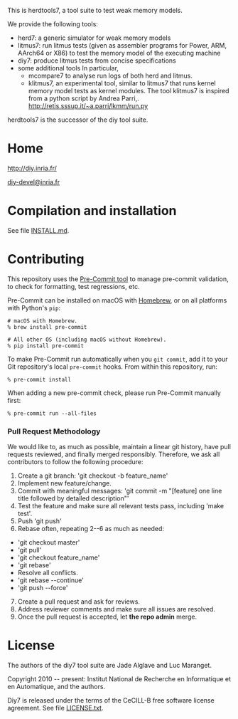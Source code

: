 This is herdtools7, a tool suite to test weak memory models.

We provide the following tools:

 - herd7: a generic simulator for weak memory models
 - litmus7: run litmus tests (given as assembler programs for
   Power, ARM, AArch64 or X86) to test the memory model of the
   executing machine
 - diy7: produce litmus tests from concise specifications
 - some additional tools
   In particular,
    * mcompare7 to analyse run logs of both herd and litmus.
    * klitmus7, an experimental tool, similar to litmus7 that runs kernel
      memory model tests as kernel modules. The tool klitmus7 is inspired
      from a python script by Andrea Parri,.
      <http://retis.sssup.it/~a.parri/lkmm/run.py>


herdtools7 is the successor of the diy tool suite.

Home
====

http://diy.inria.fr/

diy-devel@inria.fr

Compilation and installation
============================

See file [INSTALL.md](INSTALL.md).

Contributing
============

This repository uses the [Pre-Commit tool](https://pre-commit.com) to manage
pre-commit validation, to check for formatting, test regressions, etc.

Pre-Commit can be installed on macOS with [Homebrew](https://brew.sh), or on
all platforms with Python's `pip`:

    # macOS with Homebrew.
    % brew install pre-commit

    # All other OS (including macOS without Homebrew).
    % pip install pre-commit

To make Pre-Commit run automatically when you `git commit`, add it to your Git
repository's local `pre-commit` hooks. From within this repository, run:

    % pre-commit install

When adding a new pre-commit check, please run Pre-Commit manually first:

    % pre-commit run --all-files

### Pull Request Methodology
We would like to, as much as possible, maintain a linear git history, have pull
requests reviewed, and finally merged responsibly. Therefore, we ask all
contributors to follow the following procedure:
1. Create a git branch: 'git checkout -b feature_name'
2. Implement new feature/change.
3. Commit with meaningful messages:
   'git commit -m "[feature] one line title followed by detailed description"'
4. Test the feature and make sure all relevant tests pass, including
   'make test'.
5. Push 'git push'
6. Rebase often, repeating 2--6 as much as needed:
  - 'git checkout master'
  - 'git pull'
  - 'git checkout feature_name'
  - 'git rebase'
  - Resolve all conflicts.
  - 'git rebase --continue'
  - 'git push --force'
7. Create a pull request and ask for reviews.
8. Address reviewer comments and make sure all issues are resolved.
9. Once the pull request is accepted, let **the repo admin** merge.

License
=======

The authors of the diy7 tool suite are Jade Alglave and Luc Maranget.


Copyright 2010 -- present: Institut National de Recherche en Informatique et
en Automatique, and the authors.

Diy7 is released under the terms of the CeCILL-B free software license agreement.
See file [LICENSE.txt](LICENSE.txt).
